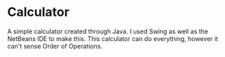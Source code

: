 # Calculator
A simple calculator created through Java. I used Swing as well as the NetBeans IDE to make this. This calculator can do everything, however it can't sense Order of Operations.
